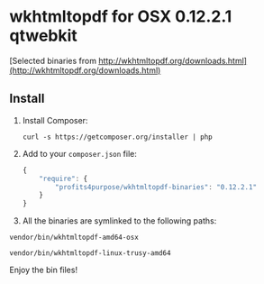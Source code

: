 # wkhtmltopdf for OSX 0.12.2.1 qtwebkit

[Selected binaries from http://wkhtmltopdf.org/downloads.html](http://wkhtmltopdf.org/downloads.html)

## Install

1. Install Composer:

    ```    
    curl -s https://getcomposer.org/installer | php
    ```
    
2. Add to your `composer.json` file:

    ```js
    {
        "require": {
            "profits4purpose/wkhtmltopdf-binaries": "0.12.2.1"
        }
    }
    ```

3. All the binaries are symlinked to the following paths:

```
vendor/bin/wkhtmltopdf-amd64-osx

vendor/bin/wkhtmltopdf-linux-trusy-amd64
```

Enjoy the bin files!
